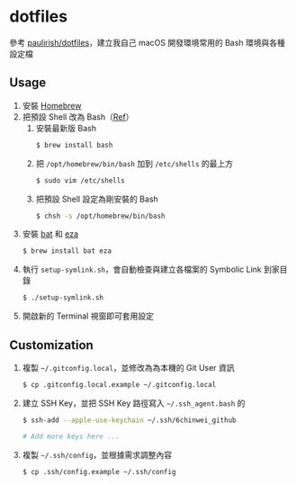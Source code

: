 # dotfiles

參考 [paulirish/dotfiles](https://github.com/paulirish/dotfiles)，建立我自己 macOS 開發環境常用的 Bash 環境與各種設定檔

## Usage
1. 安裝 [Homebrew](https://brew.sh/)
1. 把預設 Shell 改為 Bash（[Ref](https://stackoverflow.com/questions/77052638/changing-default-shell-from-zsh-to-bash-on-macos-catalina-and-beyond)）
   1. 安裝最新版 Bash
      ```sh
      $ brew install bash
      ```
   2. 把 `/opt/homebrew/bin/bash` 加到 `/etc/shells` 的最上方
      ```sh
      $ sudo vim /etc/shells
      ```
   3. 把預設 Shell 設定為剛安裝的 Bash
      ```sh   
      $ chsh -s /opt/homebrew/bin/bash
      ```
1. 安裝 [bat](https://github.com/sharkdp/bat) 和 [eza](https://github.com/eza-community/eza)
   ```sh
   $ brew install bat eza
   ```
1. 執行 `setup-symlink.sh`，會自動檢查與建立各檔案的 Symbolic Link 到家目錄
   ```sh
   $ ./setup-symlink.sh
   ```
1. 開啟新的 Terminal 視窗即可套用設定

## Customization
1. 複製 `~/.gitconfig.local`，並修改為為本機的 Git User 資訊
   ```sh
   $ cp .gitconfig.local.example ~/.gitconfig.local
   ```
1. 建立 SSH Key，並把 SSH Key 路徑寫入 `~/.ssh_agent.bash` 的
   ```sh
   $ ssh-add --apple-use-keychain ~/.ssh/6chinwei_github

   # Add more keys here ...
   ```
1. 複製 `~/.ssh/config`，並根據需求調整內容
   ```sh
   $ cp .ssh/config.example ~/.ssh/config
   ```
